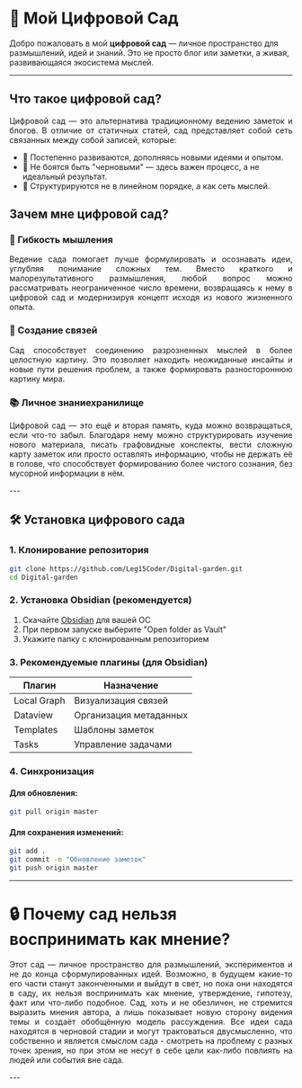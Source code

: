 # 🌱 Мой Цифровой Сад

Добро пожаловать в мой **цифровой сад** — личное пространство для размышлений, идей и знаний. Это не просто блог или заметки, а живая, развивающаяся экосистема мыслей.

---

## Что такое цифровой сад?
<p align="justify">
Цифровой сад — это альтернатива традиционному ведению заметок и блогов. В отличие от статичных статей, сад представляет собой сеть связанных между собой записей, которые:
</p>

- 🌿 Постепенно развиваются, дополняясь новыми идеями и опытом.
- 🌻 Не боятся быть "черновыми" — здесь важен процесс, а не идеальный результат.
- 🍃 Структурируются не в линейном порядке, а как сеть мыслей.

## Зачем мне цифровой сад?

### 🧠 Гибкость мышления
<p align="justify">
Ведение сада помогает лучше формулировать и осознавать идеи, углубляя понимание сложных тем. Вместо краткого и малорезультативного размышления, любой вопрос можно рассматривать неограниченное число времени, возвращаясь к нему в цифровой сад и модернизируя концепт исходя из нового жизненного опыта.
</p>

### 🔗 Создание связей
<p align="justify">
Сад способствует соединению разрозненных мыслей в более целостную картину. Это позволяет находить неожиданные инсайты и новые пути решения проблем, а также формировать разностороннюю картину мира.
</p>

### 📚 Личное знаниехранилище
<p align="justify">
Цифровой сад — это ещё и вторая память, куда можно возвращаться, если что-то забыл. Благодаря нему можно структурировать изучение нового материала, писать графовидные конспекты, вести сложную карту заметок или просто оставлять информацию, чтобы не держать её в голове, что способствует формированию более чистого сознания, без мусорной информации в нём.
</p>
---

## 🛠️ Установка цифрового сада

### 1. Клонирование репозитория

```bash
git clone https://github.com/Leg15Coder/Digital-garden.git
cd Digital-garden
```

### 2. Установка Obsidian (рекомендуется)

1. Скачайте [Obsidian](https://obsidian.md/) для вашей ОС
2. При первом запуске выберите "Open folder as Vault"
3. Укажите папку с клонированным репозиторием

### 3. Рекомендуемые плагины (для Obsidian)

|Плагин|Назначение|
|---|---|
|Local Graph|Визуализация связей|
|Dataview|Организация метаданных|
|Templates|Шаблоны заметок|
|Tasks|Управление задачами|

### 4. Синхронизация

#### Для обновления:

```bash
git pull origin master
```
#### Для сохранения изменений:

```bash
git add .
git commit -m "Обновление заметок"
git push origin master
```

---
# 🔒 Почему сад нельзя воспринимать как мнение?
<p align="justify">
Этот сад — личное пространство для размышлений, экспериментов и не до конца сформулированных идей. Возможно, в будущем какие-то его части станут законченными и выйдут в свет, но пока они находятся в саду, их нельзя воспринимать как мнение, утверждение, гипотезу, факт или что-либо подобное. Сад, хоть и не обезличен, не стремится выразить мнения автора, а лишь показывает новую сторону видения темы и создаёт обобщённую модель рассуждения. Все идеи сада находятся в черновой стадии и могут трактоваться двусмысленно, что собственно и является смыслом сада - смотреть на проблему с разных точек зрения, но при этом не несут в себе цели как-либо повлиять на людей или события вне сада.
</p>
---

